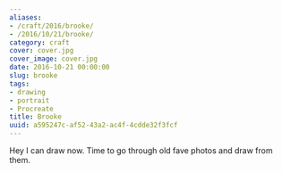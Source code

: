 ```yaml
---
aliases:
- /craft/2016/brooke/
- /2016/10/21/brooke/
category: craft
cover: cover.jpg
cover_image: cover.jpg
date: 2016-10-21 00:00:00
slug: brooke
tags:
- drawing
- portrait
- Procreate
title: Brooke
uuid: a595247c-af52-43a2-ac4f-4cdde32f3fcf
---
```


Hey I can draw now. Time to go through old fave photos and draw from them.